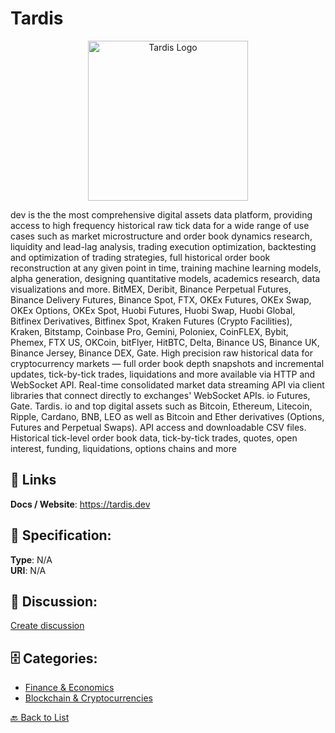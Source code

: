 # Tardis
<p align="center">
    <img width="256" src="https://raw.githubusercontent.com/apis-list/apis-list/main/apis/tardis/logo_256x256.png" alt="Tardis Logo"/>
</p>

dev is the the most comprehensive digital assets data platform, providing access to high frequency historical raw tick data for a wide range of use cases such as market microstructure and order book dynamics research, liquidity and lead-lag analysis, trading execution optimization, backtesting and optimization of trading strategies, full historical order book reconstruction at any given point in time, training machine learning models, alpha generation, designing quantitative models, academics research, data visualizations and more.  BitMEX, Deribit, Binance Perpetual Futures, Binance Delivery Futures, Binance Spot, FTX, OKEx Futures, OKEx Swap, OKEx Options, OKEx Spot, Huobi Futures, Huobi Swap, Huobi Global, Bitfinex Derivatives, Bitfinex Spot, Kraken Futures (Crypto Facilities), Kraken, Bitstamp, Coinbase Pro, Gemini, Poloniex, CoinFLEX, Bybit, Phemex, FTX US, OKCoin, bitFlyer, HitBTC, Delta, Binance US, Binance UK, Binance Jersey, Binance DEX, Gate. High precision raw historical data for cryptocurrency markets — full order book depth snapshots and incremental updates, tick-by-tick trades, liquidations and more available via HTTP and WebSocket API.  Real-time consolidated market data streaming API via client libraries that connect directly to exchanges' WebSocket APIs. io Futures, Gate.  Tardis. io and top digital assets such as Bitcoin, Ethereum, Litecoin, Ripple, Cardano, BNB, LEO as well as Bitcoin and Ether derivatives (Options, Futures and Perpetual Swaps).  API access and downloadable CSV files. Historical tick-level order book data, tick-by-tick trades, quotes, open interest, funding, liquidations, options chains and more

##  🔗 Links
**Docs / Website**: https://tardis.dev

## 🧬 Specification:
**Type**: N/A  
**URI**: N/A

## 💬 Discussion:
[Create discussion](https://github.com/apis-list/apis-list/discussions/new)

## 🗄️ Categories:
- [Finance & Economics](https://github.com/apis-list/apis-list#finance--economics)
- [Blockchain & Cryptocurrencies](https://github.com/apis-list/apis-list#blockchain--cryptocurrencies)




[🔙 Back to List](https://github.com/apis-list/apis-list)

